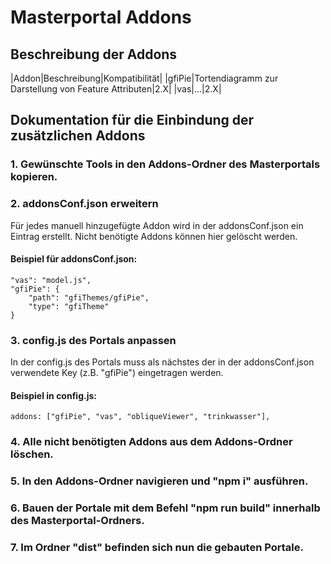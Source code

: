 # Masterportal Addons

## Beschreibung der Addons

|Addon|Beschreibung|Kompatibilität|
|gfiPie|Tortendiagramm zur Darstellung von Feature Attributen|2.X|
|vas|...|2.X|

## Dokumentation für die Einbindung der zusätzlichen Addons

### 1. Gewünschte Tools in den Addons-Ordner des Masterportals kopieren.
### 2. addonsConf.json erweitern

Für jedes manuell hinzugefügte Addon wird in der addonsConf.json ein Eintrag erstellt.
Nicht benötigte Addons können hier gelöscht werden.

#### Beispiel für addonsConf.json:
```
"vas": "model.js",
"gfiPie": {
    "path": "gfiThemes/gfiPie",
    "type": "gfiTheme"
}
```
### 3. config.js des Portals anpassen

In der config.js des Portals muss als nächstes der in der addonsConf.json verwendete Key (z.B. "gfiPie") eingetragen werden.

#### Beispiel in config.js:
```
addons: ["gfiPie", "vas", "obliqueViewer", "trinkwasser"],
```

### 4. Alle nicht benötigten Addons aus dem Addons-Ordner löschen.

### 5. In den Addons-Ordner navigieren und "npm i" ausführen.

### 6. Bauen der Portale mit dem Befehl "npm run build" innerhalb des Masterportal-Ordners.

### 7. Im Ordner "dist" befinden sich nun die gebauten Portale.
